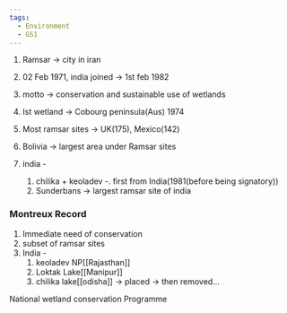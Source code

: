 ```yaml
---
tags:
  - Environment
  - GS1
---
```

1. Ramsar -> city in iran
2. 02 Feb 1971, india joined -> 1st feb 1982
3. motto -> conservation and sustainable use of wetlands

4. Ist  wetland -> Cobourg peninsula(Aus) 1974
5. Most ramsar sites -> UK(175), Mexico(142)
6. Bolivia -> largest area under Ramsar sites
7. india -
	1. chilika + keoladev -. first from India(1981(before being signatory))
	2. Sunderbans -> largest ramsar site of india
### Montreux Record 
1. Immediate need of conservation
2. subset of ramsar sites
3. India -
	1. keoladev NP[[Rajasthan]]
	2. Loktak Lake[[Manipur]]
	3. chilika lake[[odisha]] -> placed -> then removed...

National wetland conservation Programme